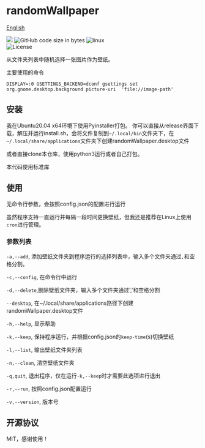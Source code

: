 # randomWallpaper

[English](https://github.com/ruxia-TJY/randomWallpaper/blob/master/README.md)

[![](https://img.shields.io/badge/language-Python3-blue)](https://www.python.org/) 
![GitHub code size in bytes](https://img.shields.io/github/languages/code-size/ruxia-TJY/randomWallpaper) 
![linux](https://img.shields.io/badge/-ubuntu-yellow?logo=ubuntu)  
![License](https://img.shields.io/badge/License-MIT-blue)

从文件夹列表中随机选择一张图片作为壁纸。

主要使用的命令
```shell
DISPLAY=:0 GSETTINGS_BACKEND=dconf gsettings set org.gnome.desktop.background picture-uri  'file://image-path'
```

## 安装
我在Ubuntu20.04 x64环境下使用Pyinstaller打包。
你可以直接从release界面下载，解压并运行install.sh，会将文件复制到`~/.local/bin`文件夹下，在`~/.local/share/applications`文件夹下创建randomWallpaper.desktop文件

或者直接clone本仓库，使用python3运行或者自己打包。

本代码使用标准库

## 使用

无命令行参数，会按照config.json的配置进行运行

虽然程序支持一直运行并每隔一段时间更换壁纸，但我还是推荐在Linux上使用`cron`进行管理。

### 参数列表

`-a,--add`, 添加壁纸文件夹到程序运行的选择列表中，输入多个文件夹通过`,`和空格分割。

`-c,--config`, 在命令行中运行

`-d,--delete`,删除壁纸文件夹，输入多个文件夹通过','和空格分割

`--desktop`, 在~/.local/share/applications路径下创建randomWallpaper.desktop文件

`-h,--help`, 显示帮助

`-k,--keep`, 保持程序运行，并根据config.json的`keep-time`(s)切换壁纸

`-l,--list`, 输出壁纸文件夹列表

`-n,--clean`, 清空壁纸文件夹

`-q,quit`, 退出程序，仅在运行`-k,--keep`时才需要此选项进行退出

`-r,--run`, 按照config.json配置运行

`-v,--version`, 版本号

## 开源协议
MIT，感谢使用！